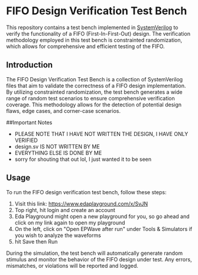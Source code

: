 # FIFO Design Verification Test Bench

This repository contains a test bench implemented in [SystemVerilog](https://en.wikipedia.org/wiki/SystemVerilog) to verify the functionality of a FIFO (First-In-First-Out) design. The verification methodology employed in this test bench is constrainted randomization, which allows for comprehensive and efficient testing of the FIFO.

## Introduction

The FIFO Design Verification Test Bench is a collection of SystemVerilog files that aim to validate the correctness of a FIFO design implementation. By utilizing constrainted randomization, the test bench generates a wide range of random test scenarios to ensure comprehensive verification coverage. This methodology allows for the detection of potential design flaws, edge cases, and corner-case scenarios.

##Important Notes
- PLEASE NOTE THAT I HAVE NOT WRITTEN THE DESIGN, I HAVE ONLY VERIFIED
- design.sv IS NOT WRITTEN BY ME
- EVERYTHING ELSE IS DONE BY ME
- sorry for shouting that out lol, I just wanted it to be seen

## Usage

To run the FIFO design verification test bench, follow these steps:

1. Visit this link: https://www.edaplayground.com/x/SvJN
2. Top right, hit login and create an account
3. Eda Playground might open a new playground for you, so go ahead and click on my link again to open my playground
4. On the left, click on "Open EPWave after run" under Tools & Simulators if you wish to analyze the waveforms
5. hit Save then Run

During the simulation, the test bench will automatically generate random stimulus and monitor the behavior of the FIFO design under test. Any errors, mismatches, or violations will be reported and logged.

